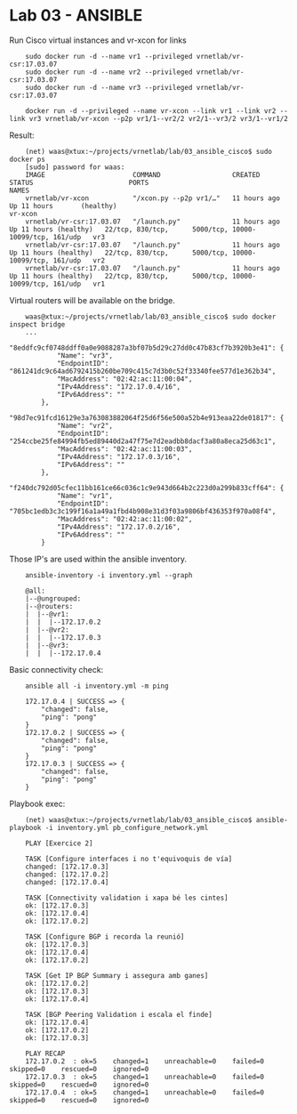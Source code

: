 # Lab 03 - ANSIBLE

Run Cisco virtual instances and vr-xcon for links

        sudo docker run -d --name vr1 --privileged vrnetlab/vr-csr:17.03.07
        sudo docker run -d --name vr2 --privileged vrnetlab/vr-csr:17.03.07
        sudo docker run -d --name vr3 --privileged vrnetlab/vr-csr:17.03.07

        docker run -d --privileged --name vr-xcon --link vr1 --link vr2 --link vr3 vrnetlab/vr-xcon --p2p vr1/1--vr2/2 vr2/1--vr3/2 vr3/1--vr1/2

Result:

        (net) waas@xtux:~/projects/vrnetlab/lab/03_ansible_cisco$ sudo docker ps
        [sudo] password for waas: 
        IMAGE                      COMMAND                  CREATED        STATUS                        PORTS                                                 NAMES
        vrnetlab/vr-xcon           "/xcon.py --p2p vr1/…"   11 hours ago   Up 11 hours       (healthy)                                                         vr-xcon
        vrnetlab/vr-csr:17.03.07   "/launch.py"             11 hours ago   Up 11 hours (healthy)   22/tcp, 830/tcp,      5000/tcp, 10000-10099/tcp, 161/udp   vr3
        vrnetlab/vr-csr:17.03.07   "/launch.py"             11 hours ago   Up 11 hours (healthy)   22/tcp, 830/tcp,      5000/tcp, 10000-10099/tcp, 161/udp   vr2
        vrnetlab/vr-csr:17.03.07   "/launch.py"             11 hours ago   Up 11 hours (healthy)   22/tcp, 830/tcp,      5000/tcp, 10000-10099/tcp, 161/udp   vr1

Virtual routers will be available on the bridge.

        waas@xtux:~/projects/vrnetlab/lab/03_ansible_cisco$ sudo docker inspect bridge
        ...
            "8eddfc9cf0748ddff0a0e9088287a3bf07b5d29c27dd0c47b83cf7b3920b3e41": {
                "Name": "vr3",
                "EndpointID": "861241dc9c64ad6792415b260be709c415c7d3b0c52f33340fee577d1e362b34",
                "MacAddress": "02:42:ac:11:00:04",
                "IPv4Address": "172.17.0.4/16",
                "IPv6Address": ""
            },
            "98d7ec91fcd16129e3a763083882064f25d6f56e500a52b4e913eaa22de01817": {
                "Name": "vr2",
                "EndpointID": "254ccbe25fe84994fb5ed89440d2a47f75e7d2eadbb8dacf3a80a8eca25d63c1",
                "MacAddress": "02:42:ac:11:00:03",
                "IPv4Address": "172.17.0.3/16",
                "IPv6Address": ""
            },
            "f240dc792d05cfec11bb161ce66c036c1c9e943d664b2c223d0a299b833cff64": {
                "Name": "vr1",
                "EndpointID": "705bc1edb3c3c199f16a1a49a1fbd4b908e31d3f03a9806bf436353f970a08f4",
                "MacAddress": "02:42:ac:11:00:02",
                "IPv4Address": "172.17.0.2/16",
                "IPv6Address": ""
            }

Those IP's are used within the ansible inventory.

        ansible-inventory -i inventory.yml --graph

        @all:
        |--@ungrouped:
        |--@routers:
        |  |--@vr1:
        |  |  |--172.17.0.2
        |  |--@vr2:
        |  |  |--172.17.0.3
        |  |--@vr3:
        |  |  |--172.17.0.4

Basic connectivity check:

        ansible all -i inventory.yml -m ping

        172.17.0.4 | SUCCESS => {
            "changed": false,
            "ping": "pong"
        }
        172.17.0.2 | SUCCESS => {
            "changed": false,
            "ping": "pong"
        }
        172.17.0.3 | SUCCESS => {
            "changed": false,
            "ping": "pong"
        }

Playbook exec:

        (net) waas@xtux:~/projects/vrnetlab/lab/03_ansible_cisco$ ansible-playbook -i inventory.yml pb_configure_network.yml
        
        PLAY [Exercice 2]       
        
        TASK [Configure interfaces i no t'equivoquis de vía]
        changed: [172.17.0.3]
        changed: [172.17.0.2]
        changed: [172.17.0.4]
        
        TASK [Connectivity validation i xapa bé les cintes]
        ok: [172.17.0.3]
        ok: [172.17.0.4]
        ok: [172.17.0.2]
        
        TASK [Configure BGP i recorda la reunió]
        ok: [172.17.0.3]
        ok: [172.17.0.4]
        ok: [172.17.0.2]
        
        TASK [Get IP BGP Summary i assegura amb ganes]
        ok: [172.17.0.2]
        ok: [172.17.0.3]
        ok: [172.17.0.4]
        
        TASK [BGP Peering Validation i escala el finde]
        ok: [172.17.0.4]
        ok: [172.17.0.2]
        ok: [172.17.0.3]
        
        PLAY RECAP
        172.17.0.2  : ok=5    changed=1    unreachable=0    failed=0    skipped=0    rescued=0    ignored=0   
        172.17.0.3  : ok=5    changed=1    unreachable=0    failed=0    skipped=0    rescued=0    ignored=0   
        172.17.0.4  : ok=5    changed=1    unreachable=0    failed=0    skipped=0    rescued=0    ignored=0   

